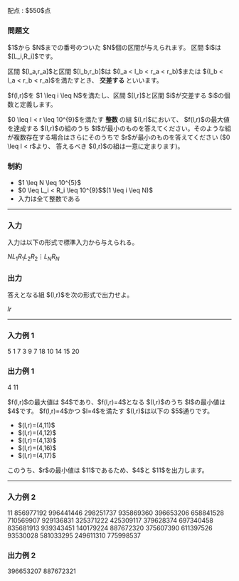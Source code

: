 
<div>

<span>

<span>

<p>
配点 : $550$点
</p>

<div>

<section>

### **問題文**

<p>
$1$から $N$までの番号のついた $N$個の区間が与えられます。 区間 $i$は $[L_i,R_i]$です。
</p>

<p>
区間 $[l_a,r_a]$と区間 $[l_b,r_b]$は $(l_a < l_b < r_a < r_b)$または $(l_b < l_a < r_b < r_a)$を満たすとき、
<strong>
交差する
</strong>
といいます。
</p>

<p>
$f(l,r)$を $1 \leq i \leq N$を満たし、区間 $[l,r]$と区間 $i$が交差する $i$の個数と定義します。
</p>

<p>
$0 \leq l < r \leq 10^{9}$を満たす
<strong>
整数
</strong>
の組 $(l,r)$において、 $f(l,r)$の最大値を達成する $(l,r)$の組のうち $l$が最小のものを答えてください。そのような組が複数存在する場合はさらにそのうちで $r$が最小のものを答えてください ($0 \leq l < r$より、 答えるべき $(l,r)$の組は一意に定まります)。
</p>

</section>

</div>

<div>

<section>

### **制約**

<ul>

<li>
$1 \leq N \leq 10^{5}$
</li>

<li>
$0 \leq L_i < R_i \leq 10^{9}$$(1 \leq i \leq N)$
</li>

<li>
入力は全て整数である
</li>

</ul>

</section>

</div>

---

<div>

<div>

<section>

### **入力**

<p>
入力は以下の形式で標準入力から与えられる。
</p>

<div>

$N$$L_1$$R_1$$L_2$$R_2$$\vdots$$L_N$$R_N$
</div>

</section>

</div>

<div>

<section>

### **出力**

<p>
答えとなる組 $(l,r)$を次の形式で出力せよ。
</p>

<div>

$l$$r$
</div>

</section>

</div>

</div>

---

<div>

<section>

### **入力例 1**

<div>

5
1 7
3 9
7 18
10 14
15 20

</div>

</section>

</div>

<div>

<section>

### **出力例 1**

<div>

4 11

</div>

<p>
$f(l,r)$の最大値は $4$であり、$f(l,r)=4$となる $(l,r)$のうち $l$の最小値は $4$です。 $f(l,r)=4$かつ $l=4$を満たす $(l,r)$は以下の $5$通りです。
</p>

<ul>

<li>
$(l,r)=(4,11)$
</li>

<li>
$(l,r)=(4,12)$
</li>

<li>
$(l,r)=(4,13)$
</li>

<li>
$(l,r)=(4,16)$
</li>

<li>
$(l,r)=(4,17)$
</li>

</ul>

<p>
このうち、$r$の最小値は $11$であるため、$4$と $11$を出力します。
</p>

</section>

</div>

---

<div>

<section>

### **入力例 2**

<div>

11
856977192 996441446
298251737 935869360
396653206 658841528
710569907 929136831
325371222 425309117
379628374 697340458
835681913 939343451
140179224 887672320
375607390 611397526
93530028 581033295
249611310 775998537

</div>

</section>

</div>

<div>

<section>

### **出力例 2**

<div>

396653207 887672321

</div>

</section>

</div>

</span>

</span>

</div>
